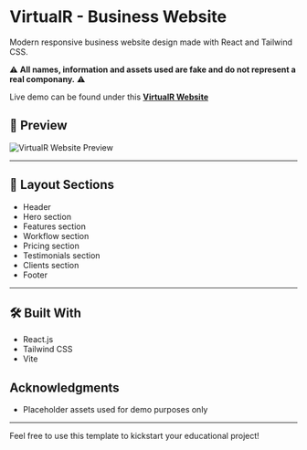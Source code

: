 # VirtualR - Business Website 

Modern responsive business website design made with React and Tailwind CSS.

⚠️ **All names, information and assets used are fake and do not represent a real componany.** ⚠️

Live demo can be found under this [**VirtualR Website**](https://ashokkdeveloper-virtuarwebsite.netlify.app/)

## 📸 Preview

![VirtualR Website Preview](https://github.com/user-attachments/assets/7f865380-689e-489c-8f8b-1b9368a7f848)




---

## 📐 Layout Sections
- Header
- Hero section
- Features section
- Workflow section
- Pricing section
- Testimonials section
- Clients section
- Footer

---

## 🛠️ Built With

- React.js
- Tailwind CSS
- Vite

## Acknowledgments
- Placeholder assets used for demo purposes only

---
Feel free to use this template to kickstart your educational project!
